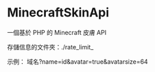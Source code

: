 # MinecraftSkinApi
一個基於 PHP 的 Minecraft 皮膚 API

存儲信息的文件夾：./rate_limit_

示例：
域名?name=id&avatar=true&avatarsize=64
